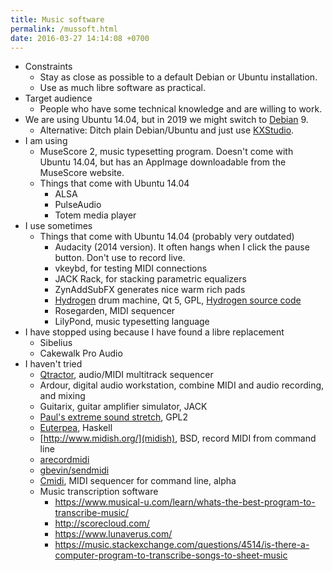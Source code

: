 ```yaml
---
title: Music software
permalink: /mussoft.html
date: 2016-03-27 14:14:08 +0700
---
```


- Constraints
    - Stay as close as possible to a default Debian or Ubuntu installation.
    - Use as much libre software as practical.
- Target audience
    - People who have some technical knowledge and are willing to work.
- We are using Ubuntu 14.04, but in 2019 we might switch to [Debian](https://www.debian.org/) 9.
    - Alternative: Ditch plain Debian/Ubuntu
    and just use [KXStudio](http://kxstudio.linuxaudio.org/).
- I am using
    - MuseScore 2, music typesetting program.
    Doesn't come with Ubuntu 14.04, but has an AppImage
    downloadable from the MuseScore website.
    - Things that come with Ubuntu 14.04
        - ALSA
        - PulseAudio
        - Totem media player
- I use sometimes
    - Things that come with Ubuntu 14.04 (probably very outdated)
        - Audacity (2014 version).
        It often hangs when I click the pause button.
        Don't use to record live.
        - vkeybd, for testing MIDI connections
        - JACK Rack, for stacking parametric equalizers
        - ZynAddSubFX generates nice warm rich pads
        - [Hydrogen](http://hydrogen-music.org/) drum machine, Qt 5, GPL, [Hydrogen source code](https://github.com/hydrogen-music/hydrogen)
        - Rosegarden, MIDI sequencer
        - LilyPond, music typesetting language
- I have stopped using because I have found a libre replacement
    - Sibelius
    - Cakewalk Pro Audio
- I haven't tried
    - [Qtractor](https://qtractor.sourceforge.io/), audio/MIDI multitrack sequencer
    - Ardour, digital audio workstation, combine MIDI and audio recording, and mixing
    - Guitarix, guitar amplifier simulator, JACK
    - [Paul's extreme sound stretch](http://hypermammut.sourceforge.net/paulstretch/), GPL2
    - [Euterpea](http://www.euterpea.com/), Haskell
    - [http://www.midish.org/](midish), BSD, record MIDI from command line
    - [arecordmidi](https://linux.die.net/man/1/arecordmidi)
    - [gbevin/sendmidi](https://github.com/gbevin/SendMIDI)
    - [Cmidi](https://github.com/naglalakk/Cmidi), MIDI sequencer for command line, alpha
    - Music transcription software
        - https://www.musical-u.com/learn/whats-the-best-program-to-transcribe-music/
        - http://scorecloud.com/
        - https://www.lunaverus.com/
        - https://music.stackexchange.com/questions/4514/is-there-a-computer-program-to-transcribe-songs-to-sheet-music
